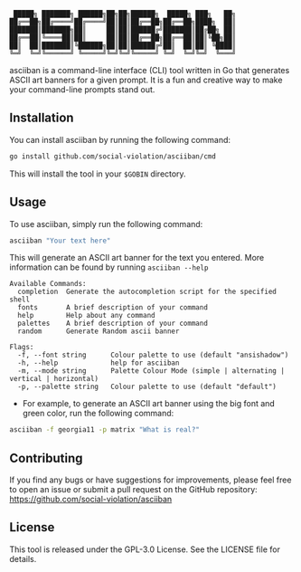 ```text
 █████╗ ███████╗ ██████╗██╗██╗██████╗  █████╗ ███╗   ██╗
██╔══██╗██╔════╝██╔════╝██║██║██╔══██╗██╔══██╗████╗  ██║
███████║███████╗██║     ██║██║██████╔╝███████║██╔██╗ ██║
██╔══██║╚════██║██║     ██║██║██╔══██╗██╔══██║██║╚██╗██║
██║  ██║███████║╚██████╗██║██║██████╔╝██║  ██║██║ ╚████║
╚═╝  ╚═╝╚══════╝ ╚═════╝╚═╝╚═╝╚═════╝ ╚═╝  ╚═╝╚═╝  ╚═══╝
```

asciiban is a command-line interface (CLI) tool written in Go that generates ASCII art banners for a given prompt. It is
a fun and creative way to make your command-line prompts stand out.

## Installation

You can install asciiban by running the following command:

```bash
go install github.com/social-violation/asciiban/cmd
```

This will install the tool in your `$GOBIN` directory.

## Usage

To use asciiban, simply run the following command:

```bash
asciiban "Your text here"
```

This will generate an ASCII art banner for the text you entered. More information can be found by running `asciiban --help`

```text
Available Commands:
  completion  Generate the autocompletion script for the specified shell
  fonts       A brief description of your command
  help        Help about any command
  palettes    A brief description of your command
  random      Generate Random ascii banner

Flags:
  -f, --font string      Colour palette to use (default "ansishadow")
  -h, --help             help for asciiban
  -m, --mode string      Palette Colour Mode (simple | alternating | vertical | horizontal)
  -p, --palette string   Colour palette to use (default "default")

```

* For example, to generate an ASCII art banner using the big font and green color, run the following command:

```bash
asciiban -f georgia11 -p matrix "What is real?"
```

## Contributing

If you find any bugs or have suggestions for improvements, please feel free to open an issue or submit a pull request on
the GitHub repository: https://github.com/social-violation/asciiban

## License
This tool is released under the GPL-3.0 License. See the LICENSE file for details.
